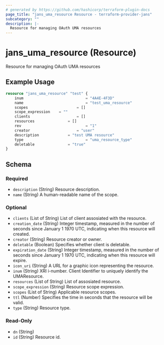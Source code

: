 ```yaml
---
# generated by https://github.com/hashicorp/terraform-plugin-docs
page_title: "jans_uma_resource Resource - terraform-provider-jans"
subcategory: ""
description: |-
  Resource for managing OAuth UMA resources
---
```


# jans_uma_resource (Resource)

Resource for managing OAuth UMA resources

## Example Usage

```terraform
resource "jans_uma_resource" "test" {
	inum 							= "4A4E-4F3D"
	name 							= "test_uma_resource"
	scopes 						= []
	scope_expression 	= ""
	clients 				 	= []
	resources 				= []
	rev 							= "1"
	creator 					= "user"
	description 			= "test UMA resource"
	type 							= "uma_resource_type"
	deletable 				= "true"
}
```

<!-- schema generated by tfplugindocs -->
## Schema

### Required

- `description` (String) Resource description.
- `name` (String) A human-readable name of the scope.

### Optional

- `clients` (List of String) List of client assosiated with the resource.
- `creation_date` (String) Integer timestamp, measured in the number of seconds since January 1 1970 UTC, indicating when this resource will created.
- `creator` (String) Resource creator or owner.
- `deletable` (Boolean) Specifies whether client is deletable.
- `expiration_date` (String) Integer timestamp, measured in the number of seconds since January 1 1970 UTC, indicating when this resource will expire.
- `icon_uri` (String) A URL for a graphic icon representing the resource.
- `inum` (String) XRI i-number. Client Identifier to uniquely identify the UMAResource.
- `resources` (List of String) List of assosiated resource.
- `scope_expression` (String) Resource scope expression.
- `scopes` (List of String) Applicable resource scopes.
- `ttl` (Number) Specifies the time in seconds that the resource will be valid.
- `type` (String) Resource type.

### Read-Only

- `dn` (String)
- `id` (String) Resource id.
